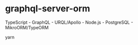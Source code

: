 # graphql-server-orm
TypeScript - GraphQL - URQL/Apollo - Node.js - PostgreSQL - MikroORM/TypeORM

yarn <script>
```javascript

yarn <script>

 "scripts": {
    "watch": "tsc -w",
    "dev": "nodemon dist/index.js",
    "start": "node dist/index.js",
    "start-ts": "ts-node src/index.ts",
    "dev-ts": "nodemon --exec ts-node src/index.ts",
    "create:migration": "mikro-orm migration:create"
  }
 ```
